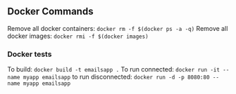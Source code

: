 ## Docker Commands

Remove all docker containers: `docker rm -f $(docker ps -a -q)`
Remove all docker images: `docker rmi -f $(docker images)`

### Docker tests

To build: `docker build -t emailsapp .`
To run connected: `docker run -it --name myapp emailsapp`
to run disconnected: `docker run -d -p 8080:80 --name myapp emailsapp`
